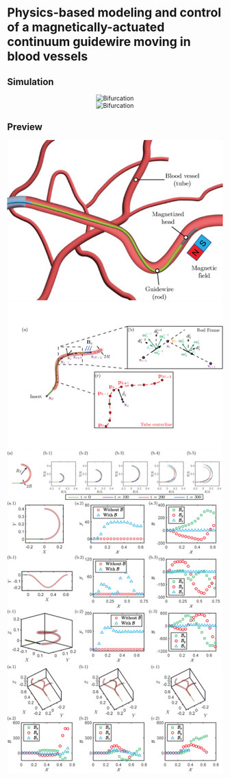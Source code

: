 # Physics-based modeling and control of a magnetically-actuated continuum guidewire moving in blood vessels

## Simulation
<div align="center">
  <img src="assets/vid_control.gif" alt="Bifurcation">
</div>

<div align="center">
  <img src="assets/vid_bifurcation.gif" alt="Bifurcation">
</div>

## Preview
<div align="center">
  <img src="assets/fig_overview.png" alt="Overview">
</div>

<div align="center">
  <img src="assets/fig_schematic.png" alt="Schematic">
</div>

<div align="center">
  <img src="assets/fig_planar.png" alt="Planar">
</div>

<div align="center">
  <img src="assets/fig_control.png" alt="Control">
</div>

<div align="center">
  <img src="assets/fig_bifurcation.png" alt="Bifurcation">
</div>


